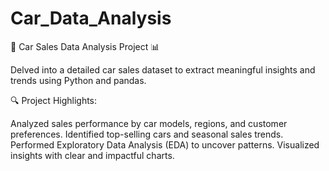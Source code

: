 # Car_Data_Analysis
🚗 Car Sales Data Analysis Project 📊

Delved into a detailed car sales dataset to extract meaningful insights and trends using Python and pandas.

🔍 Project Highlights:

Analyzed sales performance by car models, regions, and customer preferences.
Identified top-selling cars and seasonal sales trends.
Performed Exploratory Data Analysis (EDA) to uncover patterns.
Visualized insights with clear and impactful charts.
